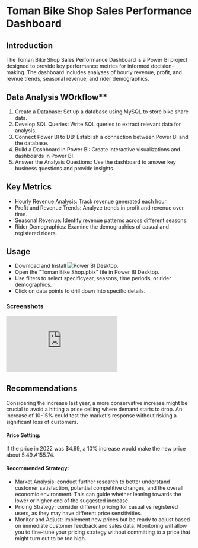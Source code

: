 # Toman Bike Shop Sales Performance Dashboard

## Introduction
The Toman Bike Shop Sales Performance Dashboard is a Power BI project designed to provide key performance metrics for informed decision-making. The dashboard includes analyses of hourly revenue, profit, and revnue trends, seasonal revenue, and rider demographics. 

## Data Analysis WOrkflow**
1. Create a Database: Set up a database using MySQL to store bike share data.
2. Develop SQL Queries: Write SQL queries to extract relevant data for analysis.
3. Connect Power BI to DB: Establish a connection between Power BI and the database.
4. Build a Dashboard in Power BI: Create interactive visualizations and dashboards in Power BI.
5. Answer the Analysis Questions: Use the dashboard to answer key business questions and provide insights.

## Key Metrics
* Hourly Revenue Analysis: Track revenue generated each hour.
* Profit and Revenue Trends: Analyze trends in profit and revenue over time.
* Seasonal Revenue: Identify revenue patterns across different seasons.
* Rider Demographics: Examine the demographics of casual and registered riders.

## Usage

* Download and Install ![Power BI Desktop](https://powerbi.microsoft.com/en-us/desktop/). 
* Open the "Toman Bike Shop.pbix" file in Power BI Desktop.
* Use filters to select specificyear, seasons, time periods, or rider demographics.
* Click on data points to drill down into specific details. 

### Screenshots

![Power BI Screenshot](https://github.com/tpham16/TomanBikeShop/blob/main/Toman%20Bike%20Shop.pdf)


## Recommendations 

Considering the increase last year, a more conservative increase might be crucial to avoid a hitting a price ceiling where demand starts to drop. An increase of 10-15% could test the market's response without risking a significant loss of customers.

#### Price Setting:

If the price in 2022 was $4.99, a 10% increase would make the new price about $5.49.
A 15% increase would set the price at ~$5.74.

#### Recommended Strategy:

* Market Analysis: conduct further research to better understand customer satisfaction, potential competitive changes, and the overall economic environment. This can guide whether leaning towards the lower or higher end of the suggested increase.
* Pricing Strategy: consider different pricing for casual vs registered users, as they may have different price sensitivities.
* Monitor and Adjust: implement new prices but be ready to adjust based on immediate customer feedback and sales data. Monitoring will allow you to fine-tune your pricing strategy without committing to a price that might turn out to be too high. 